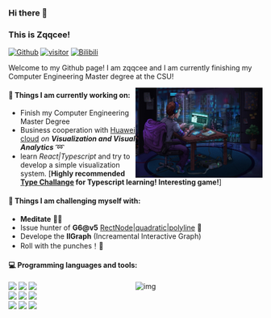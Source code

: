 ### Hi there 👋 

### This is Zqqcee!

[![Github](https://img.shields.io/badge/-Github-000?style=flat&logo=Github&logoColor=white)](https://github.com/zqqcee)
[![visitor](https://visitors-by-url-pls-dont-use-this-in-your-repo.vercel.app/zqqcee-github-readme)](https://github.com/zqqcee)
[![Bilibili](https://img.shields.io/badge/Bilibili-zqqcee%20-blue)](https://space.bilibili.com/71599775)




Welcome to my Github page! I am zqqcee and I am currently finishing my Computer Engineering Master degree at the CSU!  

<img align="right" alt="img" src="https://github.com/zqqcee/zqqcee/blob/main/homepage.jpeg" width="50%" height="auto" />


#### 🌱 Things I am currently working on: 

- Finish my Computer Engineering Master Degree 
- Business cooperation with [Huawei cloud](https://github.com/bi4group)  *on **Visualization and Visual Analytics*** :loop:
- learn *React|Typescript* and try to develop a simple visualization system.
  [**Highly recommended [Type Challange](https://github.com/type-challenges/type-challenges) for Typescript learning! Interesting game!**]

#### :muscle: Things I am challenging myself with:

- **Meditate** 🧘‍♂️
- Issue hunter of **G6@v5** [RectNode](https://github.com/antvis/G6/issues/4574)|[quadratic](https://github.com/antvis/G6/issues/4576)|[polyline](https://github.com/antvis/G6/issues/4577) 🥷
- Develope the **IIGraph** (Increamental Interactive Graph) 
- Roll with the punches！👊

#### :computer: Programming languages and tools: 

<p>
<img align="right" alt="img" src="https://github-readme-stats.vercel.app/api?username=zqqcee&show_icons=true&icon_color=0366d6&text_color=24292e&bg_color=fff&hide_title=false" width="50%" height="auto" >

<code><img width="10%" src="https://www.vectorlogo.zone/logos/java/java-ar21.svg"></code>
<code><img width="10%" bottom="3px" src="https://upload.vectorlogo.zone/logos/typescriptlang/images/c108b043-7101-4485-a8a2-4b2a9ac6f8b4.svg"></code>
<code><img width="10%" src="https://www.vectorlogo.zone/logos/python/python-ar21.svg"></code>
<br /><code><img width="10%" src="https://www.vectorlogo.zone/logos/reactjs/reactjs-ar21.svg"></code>
<code><img width="10%" src="https://www.vectorlogo.zone/logos/d3js/d3js-ar21.svg"></code>
<code><img width="10%" src="https://www.vectorlogo.zone/logos/js_webpack/js_webpack-ar21.svg"></code>
<br />
<code><img width="10%" src="https://www.vectorlogo.zone/logos/hexoio/hexoio-ar21.svg"></code>
<code><img width="10%" src="https://www.vectorlogo.zone/logos/vim/vim-ar21.svg"></code>
<code><img width="10%" src="https://www.vectorlogo.zone/logos/git-scm/git-scm-ar21.svg"></code>
</p>
